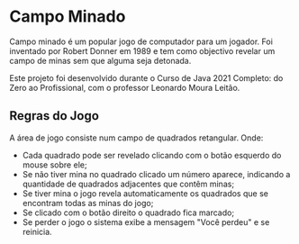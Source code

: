 # Campo Minado


Campo minado é um popular jogo de computador para um jogador. Foi inventado por Robert Donner em 1989 e tem como objectivo revelar um campo de minas sem que alguma seja detonada.

Este projeto foi desenvolvido durante o Curso de Java 2021 Completo: do Zero ao Profissional, com o professor Leonardo Moura Leitão.



## Regras do Jogo

A área de jogo consiste num campo de quadrados retangular. Onde:

 - Cada quadrado pode ser revelado clicando com o botão esquerdo do mouse sobre ele;
 - Se não tiver mina no quadrado clicado um número aparece, indicando a quantidade de quadrados adjacentes que contêm minas;
 - Se tiver mina o jogo revela automaticamente os quadrados que se encontram todas as minas do jogo;
 - Se clicado com o botão direito o quadrado fica marcado;
 - Se perder o jogo o sistema exibe a mensagem "Você perdeu" e se reinicia. 

